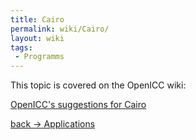 ```yaml
---
title: Cairo
permalink: wiki/Cairo/
layout: wiki
tags:
 - Programms
---
```


This topic is covered on the OpenICC wiki:

[OpenICC's suggestions for
Cairo](http://www.freedesktop.org/wiki/OpenIcc/Cairo)

[back -&gt; Applications](/wiki/Applications "wikilink")
